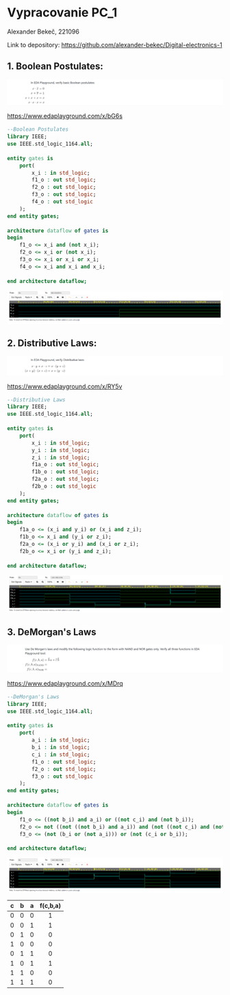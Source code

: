 # Vypracovanie PC_1
Alexander Bekeč, 221096

Link to depository: https://github.com/alexander-bekec/Digital-electronics-1

## 1. Boolean Postulates:

![](IMAGES/01_zadanie.png)

https://www.edaplayground.com/x/bG6s
```VHDL
--Boolean Postulates
library IEEE;
use IEEE.std_logic_1164.all;

entity gates is
	port(
    	x_i : in std_logic;
        f1_o : out std_logic;
        f2_o : out std_logic;
        f3_o : out std_logic;
        f4_o : out std_logic
    );	
end entity gates;

architecture dataflow of gates is
begin
    f1_o <= x_i and (not x_i);
    f2_o <= x_i or (not x_i);
    f3_o <= x_i or x_i or x_i;
    f4_o <= x_i and x_i and x_i;
    
end architecture dataflow;
```
![](IMAGES/01_boolean_postulates.png)

## 2. Distributive Laws:

![](IMAGES/02_zadanie.png)

https://www.edaplayground.com/x/RY5v
```VHDL
--Distributive Laws
library IEEE;
use IEEE.std_logic_1164.all;

entity gates is
	port(
    	x_i : in std_logic;
        y_i : in std_logic;
        z_i : in std_logic;
        f1a_o : out std_logic;
        f1b_o : out std_logic;
        f2a_o : out std_logic;
        f2b_o : out std_logic
    );	
end entity gates;

architecture dataflow of gates is
begin
    f1a_o <= (x_i and y_i) or (x_i and z_i);
    f1b_o <= x_i and (y_i or z_i);
    f2a_o <= (x_i or y_i) and (x_i or z_i);
    f2b_o <= x_i or (y_i and z_i);
    
end architecture dataflow;
```
![](IMAGES/02_distributive_laws.png)

## 3. DeMorgan's Laws

![](IMAGES/03_zadanie.png)

https://www.edaplayground.com/x/MDrq
```VHDL
--DeMorgan's Laws
library IEEE;
use IEEE.std_logic_1164.all;

entity gates is
	port(
    	a_i : in std_logic;
        b_i : in std_logic;
        c_i : in std_logic;
        f1_o : out std_logic;
        f2_o : out std_logic;
        f3_o : out std_logic
    );	
end entity gates;

architecture dataflow of gates is
begin
    f1_o <= ((not b_i) and a_i) or ((not c_i) and (not b_i));
    f2_o <= not ((not ((not b_i) and a_i)) and (not ((not c_i) and (not b_i))));
    f3_o <= (not (b_i or (not a_i))) or (not (c_i or b_i));
    
end architecture dataflow;
```
![](IMAGES/03_demorgans_laws.png)

| **c** | **b** | **a** | **f(c,b,a)** |
| :-: | :-: | :-: | :-: |
| 0 | 0 | 0 | 1 |
| 0 | 0 | 1 | 1 |
| 0 | 1 | 0 | 0 |
| 1 | 0 | 0 | 0 |
| 0 | 1 | 1 | 0 |
| 1 | 0 | 1 | 1 |
| 1 | 1 | 0 | 0 |
| 1 | 1 | 1 | 0 |

